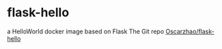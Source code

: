# flask-hello
a HelloWorld docker image based on Flask
The Git repo [Oscarzhao/flask-hello](https://github.com/Oscarzhao/flask-hello "flask-hello")